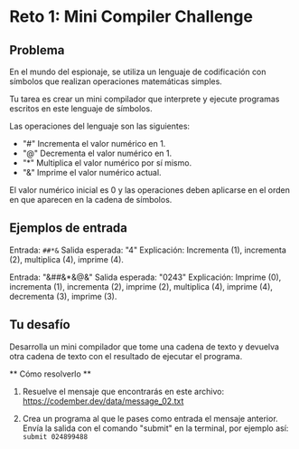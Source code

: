 # Reto 1: Mini Compiler Challenge

## Problema

En el mundo del espionaje, se utiliza un lenguaje de codificación con símbolos que realizan operaciones matemáticas simples.

Tu tarea es crear un mini compilador que interprete y ejecute programas escritos en este lenguaje de símbolos.

Las operaciones del lenguaje son las siguientes:

- "#" Incrementa el valor numérico en 1.
- "@" Decrementa el valor numérico en 1.
- "*" Multiplica el valor numérico por sí mismo.
- "&" Imprime el valor numérico actual.

El valor numérico inicial es 0 y las operaciones deben aplicarse en el orden en que aparecen en la cadena de símbolos.

## Ejemplos de entrada

Entrada: `##*&`
Salida esperada: "4"
Explicación: Incrementa (1), incrementa (2), multiplica (4), imprime (4).

Entrada: "&##&*&@&"
Salida esperada: "0243"
Explicación: Imprime (0), incrementa (1), incrementa (2), imprime (2), multiplica (4), imprime (4), decrementa (3), imprime (3).

## Tu desafío

Desarrolla un mini compilador que tome una cadena de texto y devuelva otra cadena de texto con el resultado de ejecutar el programa.

** Cómo resolverlo **
1. Resuelve el mensaje que encontrarás en este archivo: https://codember.dev/data/message_02.txt

2. Crea un programa al que le pases como entrada el mensaje anterior. Envía la salida con el comando "submit" en la terminal, por ejemplo así:
`submit 024899488`